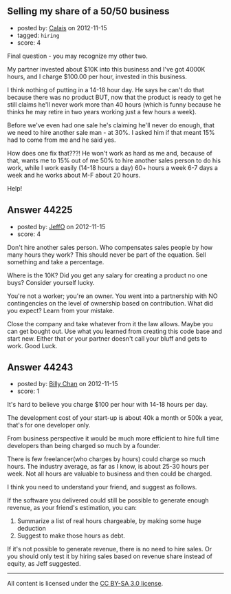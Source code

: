## Selling my share of a 50/50 business

- posted by: [Calais](https://stackexchange.com/users/-1/21608-calais) on 2012-11-15
- tagged: `hiring`
- score: 4

Final question - you may recognize my other two.

My partner invested about $10K into this business and I've got 4000K hours, and I charge $100.00 per hour, invested in this business.

I think nothing of putting in a 14-18 hour day. He says he can't do that because there was no product BUT, now that the product is ready to get he still claims he'll never work more than 40 hours (which is funny because he thinks he may retire in two years working just a few hours a week).

Before we've even had one sale he's claiming he'll never do enough, that we need to hire another sale man - at 30%. I asked him if that meant 15% had to come from me and he said yes.

How does one fix that???!  He won't work as hard  as me and, because of that, wants me to 15% out of me 50% to hire another sales person to do his work, while I work easily (14-18 hours a day) 60+ hours a week 6-7 days a week and he works about M-F about 20 hours.

Help! 


## Answer 44225

- posted by: [JeffO](https://stackexchange.com/users/-1/1796-jeffo) on 2012-11-15
- score: 4

Don't hire another sales person. Who compensates sales people by how many hours they work? This should never be part of the equation. Sell something and take a percentage.

Where is the 10K? Did you get any salary for creating a product no one buys? Consider yourself lucky.

You're not a worker; you're an owner. You went into a partnership with NO contingencies on the level of ownership based on contribution. What did you expect? Learn from your mistake.

Close the company and take whatever from it the law allows. Maybe you can get bought out. Use what you learned from creating this code base and start new. Either that or your partner doesn't call your bluff and gets to work. Good Luck.



## Answer 44243

- posted by: [Billy Chan](https://stackexchange.com/users/-1/21618-billy-chan) on 2012-11-15
- score: 1

It's hard to believe you charge $100 per hour with 14-18 hours per day. 

The development cost of your start-up is about 40k a month or 500k a year, that's for one developer only.

From business perspective it would be much more efficient to hire full time developers than being charged so much by a founder. 

There is few freelancer(who charges by hours) could charge so much hours. The industry average, as far as I know, is about 25-30 hours per week. Not all hours are valuable to business and then could be charged. 

I think you need to understand your friend, and suggest as follows.

If the software you delivered could still be possible to generate enough revenue, as your friend's estimation, you can:
1. Summarize a list of real hours chargeable, by making some huge deduction
2. Suggest to make those hours as debt.

If it's not possible to generate revenue, there is no need to hire sales. Or you should only test it by hiring sales based on revenue share instead of equity, as Jeff suggested. 
 



---

All content is licensed under the [CC BY-SA 3.0 license](https://creativecommons.org/licenses/by-sa/3.0/).

